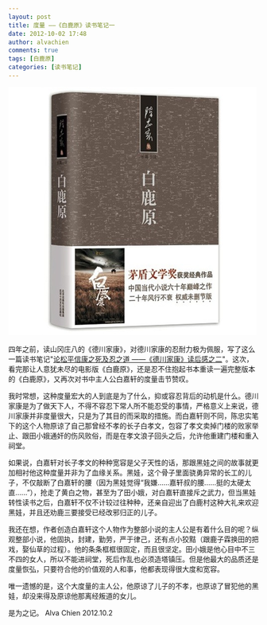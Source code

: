 ```yaml
---
layout: post
title: 度量 ——《白鹿原》读书笔记一
date: 2012-10-02 17:48
author: alvachien
comments: true
tags: [白鹿原]
categories: [读书笔记]
---
```

![白鹿原](/assets/uploads/2012/10/20240447-1_e.jpg)

四年之前，读山冈庄八的《德川家康》，对德川家康的忍耐力极为佩服，写了这么一篇读书笔记"<a title="论松平信康之死及忍之道 ——《德川家康》读后感之二" href="http://www.alvachien.com/alvablog/?p=215" target="_blank">论松平信康之死及忍之道 ——《德川家康》读后感之二</a>"。这次，看完那让人意犹未尽的电影版《白鹿原》，还是忍不住抱起书本重读一遍完整版本的《白鹿原》，又再次对书中主人公白嘉轩的度量击节赞叹。

我时常想，这种度量宏大的人到底是为了什么，抑或容忍背后的动机是什么。德川家康是为了做天下人，不得不容忍下常人所不能忍受的事情，严格意义上来说，德川家康并非度量很大，只是为了其目的而采取的措施。而白嘉轩则不同，陈忠实笔下的这个人物原谅了自己那曾经不孝的长子白孝文，包容了孝文卖掉门楼的败家举止、跟田小娥通奸的伤风败俗，而是在孝文浪子回头之后，允许他重建门楼和重入祠堂。

如果说，白嘉轩对长子孝文的种种宽容是父子天性的话，那跟黑娃之间的故事就更加相衬他这种度量并非为了血缘关系。黑娃，这个骨子里面骁勇异常的长工的儿子，不仅敲断了白嘉轩的腰（因为黑娃觉得“我嫌......嘉轩叔的腰......挺的太硬太直......”），抢走了黄白之物，甚至为了田小娥，对白嘉轩直接斥之武力，但当黑娃转性读书之后，白嘉轩不仅不计较过往种种，还亲自迎出了白鹿村这种大礼来欢迎黑娃，并且还劝鹿三要接受已经改邪归正的儿子。

我还在想，作者创造白嘉轩这个人物作为整部小说的主人公是有着什么目的呢？纵观整部小说，他固执，封建，勤劳，严于律己，还有点小狡黠（跟鹿子霖换田的把戏，娶仙草的过程）。他的条条框框很固定，而且很坚定。田小娥是他心目中不三不四的女人，所以不能进祠堂，死后作乱也必须造塔镇压。但是他最大的品质还是度量恢弘，只要符合他的价值观的人和事，他都表现得很大度和宽容。

唯一遗憾的是，这个大度量的主人公，他原谅了儿子的不孝，也原谅了冒犯他的黑娃，却没来得及原谅他那离经叛道的女儿。

是为之记。
Alva Chien
2012.10.2
